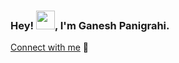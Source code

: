 ### **Hey! <img src="https://github.com/TheDudeThatCode/TheDudeThatCode/blob/master/Assets/Hi.gif" width="30">, I'm Ganesh Panigrahi.**

[Connect with me](https://www.linkedin.com/in/ganesh-panigrahi/) 💬
